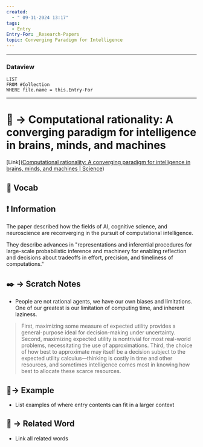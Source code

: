 ```yaml
---
created:
  - " 09-11-2024 13:17"
tags:
  - Entry
Entry-For: _Research-Papers
topic: Converging Paradigm for Intelligence
---
```


---
### Dataview
```dataview
LIST
FROM #Collection
WHERE file.name = this.Entry-For
```
---

# 📗 -> Computational rationality: A converging paradigm for intelligence in brains, minds, and machines
[Link]([Computational rationality: A converging paradigm for intelligence in brains, minds, and machines | Science](https://www.science.org/doi/10.1126/science.aac6076))
## 🎤 Vocab


## ❗ Information
The paper described how the fields of AI, cognitive science, and neuroscience are reconverging in the pursuit of computational intelligence. 

They describe advances in "representations and inferential procedures for large-scale probabilistic inference and machinery for enabling reflection and decisions about tradeoffs in effort, precision, and timeliness of computations."

## ✒️ -> Scratch Notes
- People are not rational agents, we have our own biases and limitations. One of our greatest is our limitation of computing time, and inherent laziness. 
> First, maximizing some measure of expected utility provides a general-purpose ideal for decision-making under uncertainty. Second, maximizing expected utility is nontrivial for most real-world problems, necessitating the use of approximations. Third, the choice of how best to approximate may itself be a decision subject to the expected utility calculus—thinking is costly in time and other resources, and sometimes intelligence comes most in knowing how best to allocate these scarce resources.



## 🧪-> Example
- List examples of where entry contents can fit in a larger context

## 🔗 -> Related Word
- Link all related words

